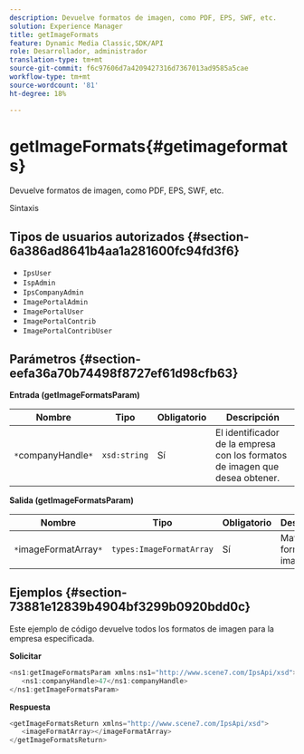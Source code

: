 ```yaml
---
description: Devuelve formatos de imagen, como PDF, EPS, SWF, etc.
solution: Experience Manager
title: getImageFormats
feature: Dynamic Media Classic,SDK/API
role: Desarrollador, administrador
translation-type: tm+mt
source-git-commit: f6c97606d7a4209427316d7367013ad9585a5cae
workflow-type: tm+mt
source-wordcount: '81'
ht-degree: 18%

---
```



# getImageFormats{#getimageformats}

Devuelve formatos de imagen, como PDF, EPS, SWF, etc.

Sintaxis

## Tipos de usuarios autorizados {#section-6a386ad8641b4aa1a281600fc94fd3f6}

* `IpsUser`
* `IspAdmin`
* `IpsCompanyAdmin`
* `ImagePortalAdmin`
* `ImagePortalUser`
* `ImagePortalContrib`
* `ImagePortalContribUser`

## Parámetros {#section-eefa36a70b74498f8727ef61d98cfb63}

**Entrada (getImageFormatsParam)**

| Nombre | Tipo | Obligatorio | Descripción |
|---|---|---|---|
| `*`companyHandle`*` | `xsd:string` | Sí | El identificador de la empresa con los formatos de imagen que desea obtener. |

**Salida (getImageFormatsParam)**

| Nombre | Tipo | Obligatorio | Descripción |
|---|---|---|---|
| `*`imageFormatArray`*` | `types:ImageFormatArray` | Sí | Matriz de formato de imagen. |

## Ejemplos {#section-73881e12839b4904bf3299b0920bdd0c}

Este ejemplo de código devuelve todos los formatos de imagen para la empresa especificada.

**Solicitar**

```java
<ns1:getImageFormatsParam xmlns:ns1="http://www.scene7.com/IpsApi/xsd">
   <ns1:companyHandle>47</ns1:companyHandle>
</ns1:getImageFormatsParam>
```

**Respuesta**

```java
<getImageFormatsReturn xmlns="http://www.scene7.com/IpsApi/xsd">
   <imageFormatArray></imageFormatArray>
</getImageFormatsReturn>
```


